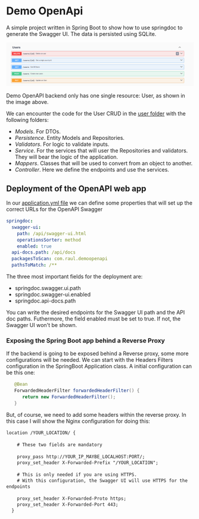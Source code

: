 # Demo OpenApi

A simple project written in Spring Boot to show how to use springdoc to generate
the Swagger UI. The data is persisted using SQLite.

![OpenAPI image](imgs/openapi.png)

Demo OpenAPI backend only has one single resource: User, as shown in the image above.

We can encounter the code for the User CRUD in the [user folder](./src/main/java/com/raul/demoopenapi/users) with the following folders:

* _Models_. For DTOs.
* _Persistence_. Entity Models and Repositories.
* _Validators_. For logic to validate inputs.
* _Service_. For the services that will user the Repositories and validators. They will
           bear the logic of the application.
* _Mappers_. Classes that will be used to convert from an object to another.
* _Controller_. Here we define the endpoints and use the services.


## Deployment of the OpenAPI web app

In our [application.yml file](./src/main/resources/application.yml) we can define some properties that will set up the correct URLs for the OpenAPI Swagger

```yml
springdoc:
  swagger-ui:
    path: /api/swagger-ui.html
    operationsSorter: method
    enabled: true
  api-docs.path: /api/docs
  packagesToScan: com.raul.demoopenapi
  pathsToMatch: /**
```
The three most important fields for the deployment are:
- springdoc.swagger.ui.path
- springdoc.swagger-ui.enabled
- springdoc.api-docs.path

You can write the desired endpoints for the Swagger UI path and the API doc paths. Futhermore,
the field enabled must be set to true. If not, the Swagger UI won't be shown.


### Exposing the Spring Boot app behind a Reverse Proxy

If the backend is going to be exposed behind a Reverse proxy, some more configurations will be needed. We can start
with the Headers Filters configuration in the SpringBoot Application class. A initial configuration can be this one:

```java
   @Bean
   ForwardedHeaderFilter forwardedHeaderFilter() {
      return new ForwardedHeaderFilter();
   }
```

But, of course, we need to add some headers within the reverse proxy. In this case I will show the Nginx configuration for doing this:

```nginx
location /YOUR_LOCATION/ {

    # These two fields are mandatory
    
    proxy_pass http://YOUR_IP_MAYBE_LOCALHOST:PORT/;
    proxy_set_header X-Forwarded-Prefix "/YOUR_LOCATION";
    
    # This is only needed if you are using HTTPS.
    # With this configuration, the Swagger UI will use HTTPS for the endpoints

    proxy_set_header X-Forwarded-Proto https;
    proxy_set_header X-Forwarded-Port 443;
  }
```